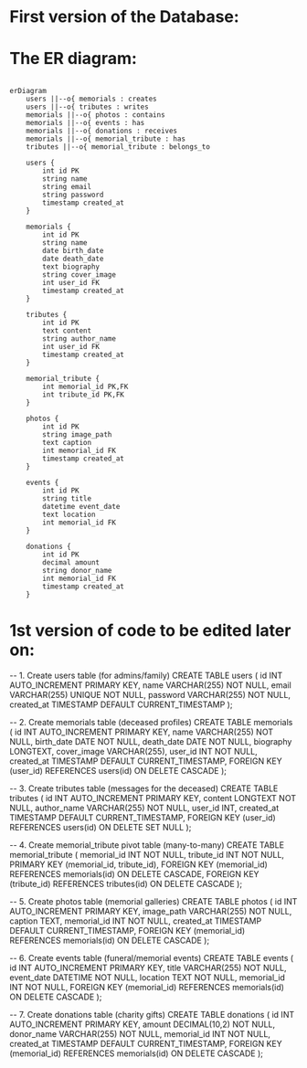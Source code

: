 # First version of the Database:

# The ER diagram:



```mermaid

erDiagram
    users ||--o{ memorials : creates
    users ||--o{ tributes : writes
    memorials ||--o{ photos : contains
    memorials ||--o{ events : has
    memorials ||--o{ donations : receives
    memorials ||--o{ memorial_tribute : has
    tributes ||--o{ memorial_tribute : belongs_to

    users {
        int id PK
        string name
        string email
        string password
        timestamp created_at
    }

    memorials {
        int id PK
        string name
        date birth_date
        date death_date
        text biography
        string cover_image
        int user_id FK
        timestamp created_at
    }

    tributes {
        int id PK
        text content
        string author_name
        int user_id FK
        timestamp created_at
    }

    memorial_tribute {
        int memorial_id PK,FK
        int tribute_id PK,FK
    }

    photos {
        int id PK
        string image_path
        text caption
        int memorial_id FK
        timestamp created_at
    }

    events {
        int id PK
        string title
        datetime event_date
        text location
        int memorial_id FK
    }

    donations {
        int id PK
        decimal amount
        string donor_name
        int memorial_id FK
        timestamp created_at
    }

```
# 1st version of code to be edited later on:

-- 1. Create users table (for admins/family)
CREATE TABLE users (
id INT AUTO_INCREMENT PRIMARY KEY,
name VARCHAR(255) NOT NULL,
email VARCHAR(255) UNIQUE NOT NULL,
password VARCHAR(255) NOT NULL,
created_at TIMESTAMP DEFAULT CURRENT_TIMESTAMP
);

-- 2. Create memorials table (deceased profiles)
CREATE TABLE memorials (
id INT AUTO_INCREMENT PRIMARY KEY,
name VARCHAR(255) NOT NULL,
birth_date DATE NOT NULL,
death_date DATE NOT NULL,
biography LONGTEXT,
cover_image VARCHAR(255),
user_id INT NOT NULL,
created_at TIMESTAMP DEFAULT CURRENT_TIMESTAMP,
FOREIGN KEY (user_id) REFERENCES users(id) ON DELETE CASCADE
);

-- 3. Create tributes table (messages for the deceased)
CREATE TABLE tributes (
id INT AUTO_INCREMENT PRIMARY KEY,
content LONGTEXT NOT NULL,
author_name VARCHAR(255) NOT NULL,
user_id INT,
created_at TIMESTAMP DEFAULT CURRENT_TIMESTAMP,
FOREIGN KEY (user_id) REFERENCES users(id) ON DELETE SET NULL
);

-- 4. Create memorial_tribute pivot table (many-to-many)
CREATE TABLE memorial_tribute (
memorial_id INT NOT NULL,
tribute_id INT NOT NULL,
PRIMARY KEY (memorial_id, tribute_id),
FOREIGN KEY (memorial_id) REFERENCES memorials(id) ON DELETE CASCADE,
FOREIGN KEY (tribute_id) REFERENCES tributes(id) ON DELETE CASCADE
);

-- 5. Create photos table (memorial galleries)
CREATE TABLE photos (
id INT AUTO_INCREMENT PRIMARY KEY,
image_path VARCHAR(255) NOT NULL,
caption TEXT,
memorial_id INT NOT NULL,
created_at TIMESTAMP DEFAULT CURRENT_TIMESTAMP,
FOREIGN KEY (memorial_id) REFERENCES memorials(id) ON DELETE CASCADE
);

-- 6. Create events table (funeral/memorial events)
CREATE TABLE events (
id INT AUTO_INCREMENT PRIMARY KEY,
title VARCHAR(255) NOT NULL,
event_date DATETIME NOT NULL,
location TEXT NOT NULL,
memorial_id INT NOT NULL,
FOREIGN KEY (memorial_id) REFERENCES memorials(id) ON DELETE CASCADE
);

-- 7. Create donations table (charity gifts)
CREATE TABLE donations (
id INT AUTO_INCREMENT PRIMARY KEY,
amount DECIMAL(10,2) NOT NULL,
donor_name VARCHAR(255) NOT NULL,
memorial_id INT NOT NULL,
created_at TIMESTAMP DEFAULT CURRENT_TIMESTAMP,
FOREIGN KEY (memorial_id) REFERENCES memorials(id) ON DELETE CASCADE
);